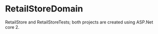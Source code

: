 # RetailStoreDomain
RetailStore and RetailStoreTests; both projects are created using ASP.Net core 2.
